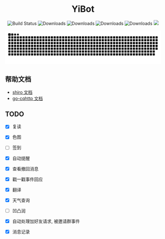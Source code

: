 <div align="center">
  <div><h1>YiBot</h1></div>
  <div>
    <img
      src="https://img.shields.io/badge/yibot-0.1-success.svg"
      alt="Build Status"
    />
    <img
      src="https://img.shields.io/badge/Spring%20Boot-2.3.12.RELEASE-blue.svg"
      alt="Downloads"
    />
    <img
      src="https://img.shields.io/badge/shiro-1.4.0-blue.svg"
      alt="Downloads"
    />
    <img
      src="https://img.shields.io/badge/go--cqhttp-1.0.0--rc3-blue.svg"
      alt="Downloads"
    />
    <img
      src="https://img.shields.io/badge/oneBot-11-blue.svg"
      alt="Downloads"
    />
    <img
      src="https://visitor-badge.glitch.me/badge?page_id=yixihan.yibot&left_color=green&right_color=red"
    />
  </div>
</div>
<div align="center">

![](https://github.com/yixihan/yibot/blob/master/assets/github-contribution-grid-snake.svg)
</div>


## 帮助文档

- [shiro 文档](https://misakatat.github.io/shiro-docs/)
- [go-cqhttp 文档](https://docs.go-cqhttp.org/)


## TODO
- [x] 复读
- [x] 色图
- [ ] 签到
- [x] 自动提醒
- [x] 查看撤回消息
- [x] 戳一戳事件回应
- [x] 翻译
- [x] 天气查询
- [ ] 凹凸润
- [x] 自动处理加好友请求, 被邀请群事件
- [x] 消息记录

